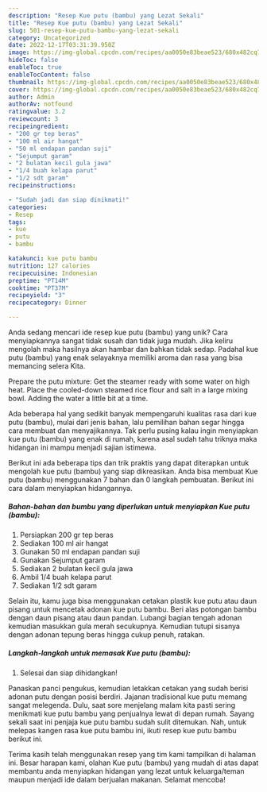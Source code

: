 ```yaml
---
description: "Resep Kue putu (bambu) yang Lezat Sekali"
title: "Resep Kue putu (bambu) yang Lezat Sekali"
slug: 501-resep-kue-putu-bambu-yang-lezat-sekali
category: Uncategorized
date: 2022-12-17T03:31:39.950Z
image: https://img-global.cpcdn.com/recipes/aa0050e83beae523/680x482cq70/kue-putu-bambu-foto-resep-utama.jpg
hideToc: false
enableToc: true
enableTocContent: false
thumbnail: https://img-global.cpcdn.com/recipes/aa0050e83beae523/680x482cq70/kue-putu-bambu-foto-resep-utama.jpg
cover: https://img-global.cpcdn.com/recipes/aa0050e83beae523/680x482cq70/kue-putu-bambu-foto-resep-utama.jpg
author: Admin
authorAv: notfound
ratingvalue: 3.2
reviewcount: 3
recipeingredient:
- "200 gr tep beras"
- "100 ml air hangat"
- "50 ml endapan pandan suji"
- "Sejumput garam"
- "2 bulatan kecil gula jawa"
- "1/4 buah kelapa parut"
- "1/2 sdt garam"
recipeinstructions:

- "Sudah jadi dan siap dinikmati!"
categories:
- Resep
tags:
- kue
- putu
- bambu

katakunci: kue putu bambu 
nutrition: 127 calories
recipecuisine: Indonesian
preptime: "PT14M"
cooktime: "PT37M"
recipeyield: "3"
recipecategory: Dinner

---
```





Anda sedang mencari ide resep kue putu (bambu) yang unik? Cara menyiapkannya sangat tidak susah dan tidak juga mudah. Jika keliru mengolah maka hasilnya akan hambar dan bahkan tidak sedap. Padahal kue putu (bambu) yang enak selayaknya memiliki aroma dan rasa yang bisa memancing selera Kita.





Prepare the putu mixture: Get the steamer ready with some water on high heat. Place the cooled-down steamed rice flour and salt in a large mixing bowl. Adding the water a little bit at a time.

Ada beberapa hal yang sedikit banyak mempengaruhi kualitas rasa dari kue putu (bambu), mulai dari jenis bahan, lalu pemilihan bahan segar hingga cara membuat dan menyajikannya. Tak perlu pusing kalau ingin menyiapkan kue putu (bambu) yang enak di rumah, karena asal sudah tahu triknya maka hidangan ini mampu menjadi sajian istimewa.






Berikut ini ada beberapa tips dan trik praktis yang dapat diterapkan untuk mengolah kue putu (bambu) yang siap dikreasikan. Anda bisa membuat Kue putu (bambu) menggunakan 7 bahan dan 0 langkah pembuatan. Berikut ini cara dalam menyiapkan hidangannya.

<!--inarticleads1-->

##### Bahan-bahan dan bumbu yang diperlukan untuk menyiapkan Kue putu (bambu):

1. Persiapkan 200 gr tep beras
1. Sediakan 100 ml air hangat
1. Gunakan 50 ml endapan pandan suji
1. Gunakan Sejumput garam
1. Sediakan 2 bulatan kecil gula jawa
1. Ambil 1/4 buah kelapa parut
1. Sediakan 1/2 sdt garam


Selain itu, kamu juga bisa menggunakan cetakan plastik kue putu atau daun pisang untuk mencetak adonan kue putu bambu. Beri alas potongan bambu dengan daun pisang atau daun pandan. Lubangi bagian tengah adonan kemudian masukkan gula merah secukupnya. Kemudian tutupi sisanya dengan adonan tepung beras hingga cukup penuh, ratakan. 

<!--inarticleads2-->

##### Langkah-langkah untuk memasak Kue putu (bambu):


1. Selesai dan siap dihidangkan!

Panaskan panci pengukus, kemudian letakkan cetakan yang sudah berisi adonan putu dengan posisi berdiri. Jajanan tradisional kue putu memang sangat melegenda. Dulu, saat sore menjelang malam kita pasti sering menikmati kue putu bambu yang penjualnya lewat di depan rumah. Sayang sekali saat ini penjaja kue putu bambu sudah sulit ditemukan. Nah, untuk melepas kangen rasa kue putu bambu ini, ikuti resep kue putu bambu berikut ini. 

Terima kasih telah menggunakan resep yang tim kami tampilkan di halaman ini. Besar harapan kami, olahan Kue putu (bambu) yang mudah di atas dapat membantu anda menyiapkan hidangan yang lezat untuk keluarga/teman maupun menjadi ide dalam berjualan makanan. Selamat mencoba!
